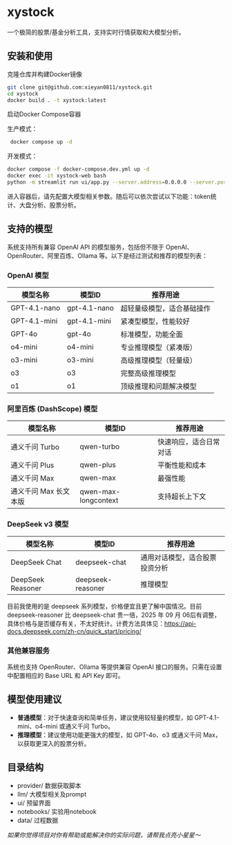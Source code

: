 # xystock

一个极简的股票/基金分析工具，支持实时行情获取和大模型分析。

## 安装和使用

克隆仓库并构建Docker镜像

   ```bash
   git clone git@github.com:xieyan0811/xystock.git
   cd xystock
   docker build . -t xystock:latest
   ```

启动Docker Compose容器

生产模式：
   
```bash
 docker compose up -d
 ```
   
 开发模式：
 ```bash
 docker compose -f docker-compose.dev.yml up -d
 docker exec -it xystock-web bash
 python -m streamlit run ui/app.py --server.address=0.0.0.0 --server.port=8811
 ```

进入容器后，请先配置大模型相关参数。随后可以依次尝试以下功能：token统计、大盘分析、股票分析。

## 支持的模型

系统支持所有兼容 OpenAI API 的模型服务，包括但不限于 OpenAI、OpenRouter、阿里百炼、Ollama 等。以下是经过测试和推荐的模型列表：

### OpenAI 模型

| 模型名称 | 模型ID | 推荐用途 |
|---------|--------|---------|
| GPT-4.1-nano | gpt-4.1-nano | 超轻量级模型，适合基础操作 |
| GPT-4.1-mini | gpt-4.1-mini | 紧凑型模型，性能较好 |
| GPT-4o | gpt-4o | 标准模型，功能全面 |
| o4-mini | o4-mini | 专业推理模型（紧凑版） |
| o3-mini | o3-mini | 高级推理模型（轻量级） |
| o3 | o3 | 完整高级推理模型 |
| o1 | o1 | 顶级推理和问题解决模型 |

### 阿里百炼 (DashScope) 模型

| 模型名称 | 模型ID | 推荐用途 |
|---------|--------|---------|
| 通义千问 Turbo | qwen-turbo | 快速响应，适合日常对话 |
| 通义千问 Plus | qwen-plus | 平衡性能和成本 |
| 通义千问 Max | qwen-max | 最强性能 |
| 通义千问 Max 长文本版 | qwen-max-longcontext | 支持超长上下文 |

### DeepSeek v3 模型

| 模型名称 | 模型ID | 推荐用途 |
|---------|--------|---------|
| DeepSeek Chat | deepseek-chat | 通用对话模型，适合股票投资分析 |
| DeepSeek Reasoner | deepseek-reasoner | 推理模型 |

目前我使用的是 deepseek 系列模型，价格便宜且更了解中国情况。目前 deepseek-reasoner 比 deepseek-chat 贵一倍，2025 年 09 月 06后有调整，具体价格与是否缓存有关，不太好统计。计费方法具体见：https://api-docs.deepseek.com/zh-cn/quick_start/pricing/

### 其他兼容服务

系统也支持 OpenRouter、Ollama 等提供兼容 OpenAI 接口的服务。只需在设置中配置相应的 Base URL 和 API Key 即可。

## 模型使用建议

- **普通模型**：对于快速查询和简单任务，建议使用较轻量的模型，如 GPT-4.1-mini、o4-mini 或通义千问 Turbo。
- **推理模型**：建议使用功能更强大的模型，如 GPT-4o、o3 或通义千问 Max，以获取更深入的股票分析。

## 目录结构
- provider/ 数据获取脚本
- llm/  大模型相关及prompt
- ui/   预留界面
- notebooks/ 实验用notebook
- data/ 过程数据

*如果你觉得项目对你有帮助或能解决你的实际问题，请帮我点亮小星星～*
